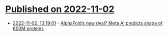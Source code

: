 # [Published on 2022-11-02](index.md)

* [2022-11-02, 10:19:01](https://news.ycombinator.com/item?id=33433583) - [AlphaFold’s new rival? Meta AI predicts shape of 600M proteins](https://www.nature.com/articles/d41586-022-03539-1)
